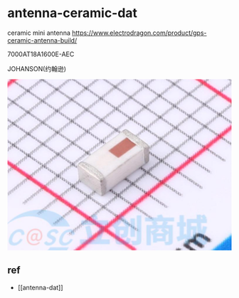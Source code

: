 
# antenna-ceramic-dat

ceramic mini antenna
https://www.electrodragon.com/product/gps-ceramic-antenna-build/


7000AT18A1600E-AEC

JOHANSON(约翰逊)

![](2025-08-28-18-16-53.png)


## ref 

- [[antenna-dat]]